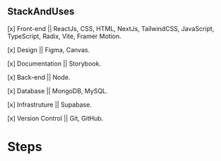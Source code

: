 ## StackAndUses

 [x] Front-end || ReactJs, CSS, HTML, NextJs, TailwindCSS, JavaScript, TypeScript, Radix, Vite, Framer Motion.

 [x] Design || Figma, Canvas.

 [x] Documentation || Storybook.

 [x] Back-end || Node.

 [x] Database || MongoDB, MySQL.

 [x] Infrastruture ||  Supabase.

 [x] Version Control || Git, GitHub.

# Steps
